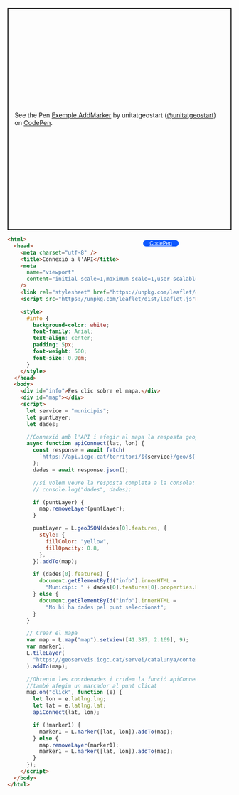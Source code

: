 <p class="codepen" data-height="500" data-theme-id="light" data-slug-hash="oNVyBbK" data-editable="true" data-user="unitatgeostart" style="height: 500px; box-sizing: border-box; display: flex; align-items: center; justify-content: center; border: 2px solid; margin: 1em 0; padding: 1em;">
  <span>See the Pen <a href="https://codepen.io/unitatgeostart/pen/oNVyBbK">
  Exemple AddMarker</a> by unitatgeostart (<a href="https://codepen.io/unitatgeostart">@unitatgeostart</a>)
  on <a href="https://codepen.io">CodePen</a>.</span>
</p>
<script async src="https://cpwebassets.codepen.io/assets/embed/ei.js"></script>

<a style="color: white" target="_blank" class=" button btn btn-primary" href="https://codepen.io/unitatgeostart/pen/oNVyBbK">CodePen</a>

<style>
  .button{
    position: relative;
    top: 9px;
    z-index: 1;
    width: 80px;
    float: right;
    right: 119px;
    background-color: #0d58ff;
    border-radius: 10px;
    text-align: -webkit-center;
    font-size: smaller;
  }
    .button:hover{

    background-color: #032879;

  }
  </style>

```html hl_lines="33-35 45-50"
<html>
  <head>
    <meta charset="utf-8" />
    <title>Connexió a l'API</title>
    <meta
      name="viewport"
      content="initial-scale=1,maximum-scale=1,user-scalable=no"
    />
    <link rel="stylesheet" href="https://unpkg.com/leaflet/dist/leaflet.css" />
    <script src="https://unpkg.com/leaflet/dist/leaflet.js"></script>

    <style>
      #info {
        background-color: white;
        font-family: Arial;
        text-align: center;
        padding: 5px;
        font-weight: 500;
        font-size: 0.9em;
      }
    </style>
  </head>
  <body>
    <div id="info">Fes clic sobre el mapa.</div>
    <div id="map"></div>
    <script>
      let service = "municipis";
      let puntLayer;
      let dades;

      //Connexió amb l'API i afegir al mapa la resposta geojson
      async function apiConnect(lat, lon) {
        const response = await fetch(
          `https://api.icgc.cat/territori/${service}/geo/${lon}/${lat}`
        );
        dades = await response.json();

        //si volem veure la resposta completa a la consola:
        // console.log("dades", dades);

        if (puntLayer) {
          map.removeLayer(puntLayer);
        }

        puntLayer = L.geoJSON(dades[0].features, {
          style: {
            fillColor: "yellow",
            fillOpacity: 0.8,
          },
        }).addTo(map);

        if (dades[0].features) {
          document.getElementById("info").innerHTML =
            "Municipi: " + dades[0].features[0].properties.NOMMUNI;
        } else {
          document.getElementById("info").innerHTML =
            "No hi ha dades pel punt seleccionat";
        }
      }

      // Crear el mapa
      var map = L.map("map").setView([41.387, 2.169], 9);
      var marker1;
      L.tileLayer(
        "https://geoserveis.icgc.cat/servei/catalunya/contextmaps/wmts/contextmaps-mapa-estandard/MON3857NW/{z}/{x}/{y}.png"
      ).addTo(map);

      //Obtenim les coordenades i cridem la funció apiConnect()
      //també afegim un marcador al punt clicat
      map.on("click", function (e) {
        let lon = e.latlng.lng;
        let lat = e.latlng.lat;
        apiConnect(lat, lon);

        if (!marker1) {
          marker1 = L.marker([lat, lon]).addTo(map);
        } else {
          map.removeLayer(marker1);
          marker1 = L.marker([lat, lon]).addTo(map);
        }
      });
    </script>
  </body>
</html>
```
